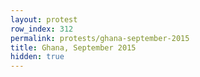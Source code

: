 ```yaml
---
layout: protest
row_index: 312
permalink: protests/ghana-september-2015
title: Ghana, September 2015
hidden: true
---
```

